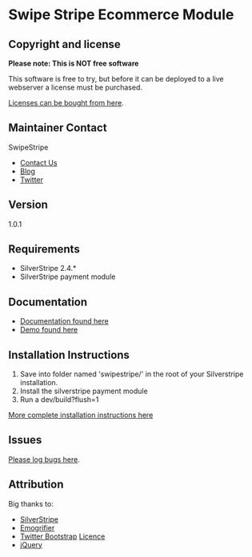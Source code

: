 Swipe Stripe Ecommerce Module
=============================

Copyright and license
---------------------
**Please note: This is NOT free software**

This software is free to try, but before it can be deployed to a live webserver a license must be
purchased.

[Licenses can be bought from here](http://swipestripe.com/products/ecommerce-software).

Maintainer Contact
------------------
SwipeStripe

* [Contact Us](http://swipestripe.com/support/contact-us)
* [Blog](http://swipestripe.com/blog)
* [Twitter](https://twitter.com/#!/swipestripe)

Version
-------
1.0.1

Requirements
------------
* SilverStripe 2.4.*
* SilverStripe payment module

Documentation
-------------
* [Documentation found here](http://swipestripe.local/docs)
* [Demo found here](http://swipestripe.local/docs/demo/)

Installation Instructions
-------------------------
1. Save into folder named 'swipestripe/' in the root of your Silverstripe installation.
2. Install the silverstripe payment module
3. Run a dev/build?flush=1

[More complete installation instructions here](http://swipestripe.local/docs/install/)

Issues
------
[Please log bugs here](https://github.com/frankmullenger/silverstripe-swipestripe/issues).

Attribution
-----------
Big thanks to:

* [SilverStripe](http://http://www.silverstripe.com/)
* [Emogrifier](http://www.pelagodesign.com/sidecar/emogrifier/)
* [Twitter Bootstrap](http://twitter.github.com/bootstrap/) [Licence](http://www.apache.org/licenses/LICENSE-2.0)
* [jQuery](http://jquery.com)




